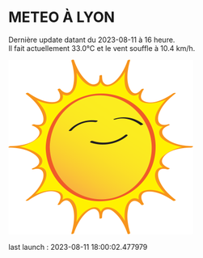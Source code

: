 # METEO À LYON

Dernière update datant du 2023-08-11 à 16 heure.  
Il fait actuellement 33.0°C et le vent souffle à 10.4 km/h.      

![](./.github/sun.png)

last launch : 2023-08-11 18:00:02.477979
